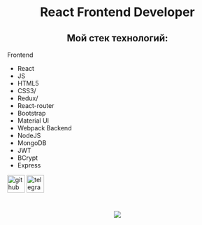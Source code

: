 # <div align="center">React Frontend Developer</div>

## <div align="center">Мой стек технологий: <br/>
Frontend <br/> 
  - React
  - JS
  - HTML5 
  - CSS3/ 
  - Redux/ 
  - React-router
  - Bootstrap 
  - Material UI 
  - Webpack 
  Backend <br/> 
  - NodeJS
  - MongoDB
  - JWT
  - BCrypt
  - Express</div>



[<img src='https://cdn.jsdelivr.net/npm/simple-icons@3.0.1/icons/github.svg' alt='github' height='40'>](https://github.com/zxcviolence)  [<img src='https://cdn.jsdelivr.net/npm/simple-icons@3.0.1/icons/telegram.svg' alt='telegram' height='40'>](t.me/Yakubov775)  

# <div align="center">![](https://github-readme-stats.vercel.app/api/top-langs/?username=zxcviolence&theme=dark&hide_border=true&include_all_commits=false&count_private=false&layout=compact)</div>

